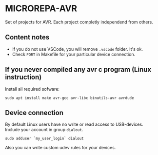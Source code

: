 # MICROREPA-AVR
Set of projects for AVR. Each project completly independend from others.

Content notes
------------
* If you do not use VSCode, you will remove `.vscode` folder. It's ok.
* Check `PORT` in Makefile for your particular device connection.

If you never compiled any avr c program (Linux instruction)
------------
Install all required sofware:

	sudo apt install make avr-gcc avr-libc binutils-avr avrdude

Device connection
------------
By default Linux users have no write or read access to USB-devices. Include your account in group `dialout`.

	sudo adduser `my_user_login` dialout

Also you can write custom udev rules for your devices.
